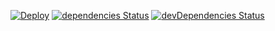 [![Deploy](https://www.herokucdn.com/deploy/button.svg)](https://heroku.com/deploy?template=https://github.com/shamofu/ikalog)
[![dependencies Status](https://david-dm.org/shamofu/ikalog/status.svg)](https://david-dm.org/shamofu/ikalog)
[![devDependencies Status](https://david-dm.org/shamofu/ikalog/dev-status.svg)](https://david-dm.org/shamofu/ikalog?type=dev)